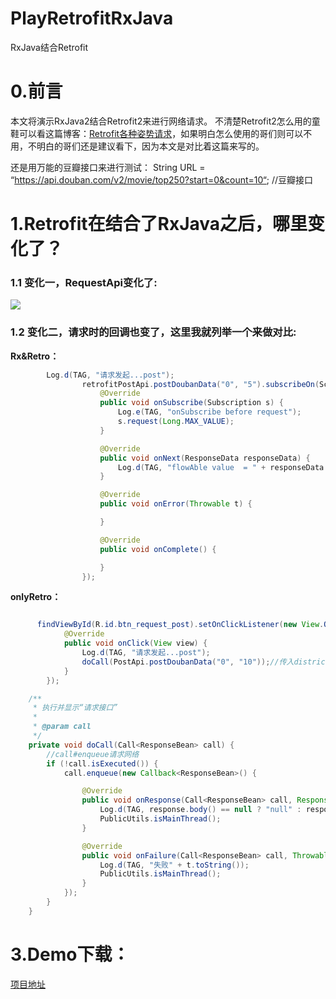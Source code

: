 # PlayRetrofitRxJava
RxJava结合Retrofit

# 0.前言
本文将演示RxJava2结合Retrofit2来进行网络请求。
不清楚Retrofit2怎么用的童鞋可以看这篇博客：[Retrofit各种姿势请求](http://blog.csdn.net/user11223344abc/article/details/78679098)，如果明白怎么使用的哥们则可以不用，不明白的哥们还是建议看下，因为本文是对比着这篇来写的。

还是用万能的豆瓣接口来进行测试：
String URL = “https://api.douban.com/v2/movie/top250?start=0&count=10“; //豆瓣接口

# 1.Retrofit在结合了RxJava之后，哪里变化了？
### 1.1 变化一，RequestApi变化了:
![](https://wx3.sinaimg.cn/mw1024/0061ejqJgy1fm14hz8hu1j3107078t9h.jpg)

### 1.2 变化二，请求时的回调也变了，这里我就列举一个来做对比:

**Rx&Retro：**
```java
        Log.d(TAG, "请求发起...post");
                retrofitPostApi.postDoubanData("0", "5").subscribeOn(Schedulers.io()).observeOn(AndroidSchedulers.mainThread()).subscribe(new Subscriber<ResponseData>() {
                    @Override
                    public void onSubscribe(Subscription s) {
                        Log.e(TAG, "onSubscribe before request");
                        s.request(Long.MAX_VALUE);
                    }

                    @Override
                    public void onNext(ResponseData responseData) {
                        Log.d(TAG, "flowAble value  = " + responseData.toString());
                    }

                    @Override
                    public void onError(Throwable t) {

                    }

                    @Override
                    public void onComplete() {

                    }
                });
```

**onlyRetro：**
```java

      findViewById(R.id.btn_request_post).setOnClickListener(new View.OnClickListener() {
            @Override
            public void onClick(View view) {
                Log.d(TAG, "请求发起...post");
                doCall(PostApi.postDoubanData("0", "10"));//传入district的值，得到Call对象
            }
        });

    /**
     * 执行并显示“请求接口”
     *
     * @param call
     */
    private void doCall(Call<ResponseBean> call) {
        //call#enqueue请求网络
        if (!call.isExecuted()) {
            call.enqueue(new Callback<ResponseBean>() {

                @Override
                public void onResponse(Call<ResponseBean> call, Response<ResponseBean> response) {
                    Log.d(TAG, response.body() == null ? "null" : response.body().toString());
                    PublicUtils.isMainThread();
                }

                @Override
                public void onFailure(Call<ResponseBean> call, Throwable t) {
                    Log.d(TAG, "失败" + t.toString());
                    PublicUtils.isMainThread();
                }
            });
        }
    }
```

# 3.Demo下载：
[项目地址](https://github.com/zj614android/PlayRetrofitRxJava)
